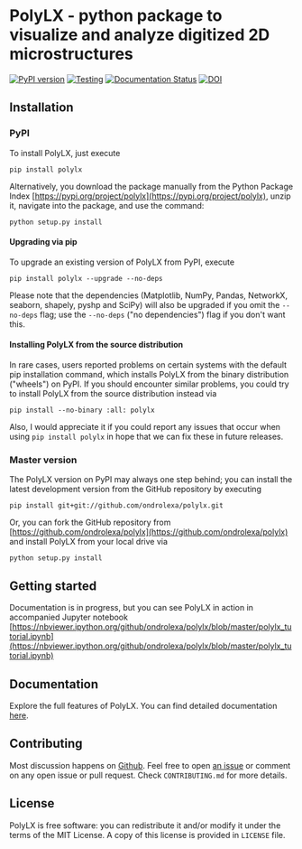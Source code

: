 # PolyLX - python package to visualize and analyze digitized 2D microstructures

[![PyPI version](https://badge.fury.io/py/polylx.svg)](https://badge.fury.io/py/polylx)
[![Testing](https://github.com/ondrolexa/polylx/actions/workflows/pythontest.yml/badge.svg?event=push)](https://github.com/ondrolexa/polylx)
[![Documentation Status](https://readthedocs.org/projects/polylx/badge/?version=stable)](https://polylx.readthedocs.io/en/stable/?badge=stable)
[![DOI](https://zenodo.org/badge/30773592.svg)](https://zenodo.org/badge/latestdoi/30773592)

## Installation

### PyPI

To install PolyLX, just execute
```
pip install polylx
```
Alternatively, you download the package manually from the Python Package Index [https://pypi.org/project/polylx](https://pypi.org/project/polylx), unzip it, navigate into the package, and use the command:
```
python setup.py install
```
#### Upgrading via pip

To upgrade an existing version of PolyLX from PyPI, execute
```
pip install polylx --upgrade --no-deps
```
Please note that the dependencies (Matplotlib, NumPy, Pandas, NetworkX, seaborn, shapely, pyshp and SciPy) will also be upgraded if you omit the `--no-deps` flag; use the `--no-deps` ("no dependencies") flag if you don't want this.

#### Installing PolyLX from the source distribution

In rare cases, users reported problems on certain systems with the default pip installation command, which installs PolyLX from the binary distribution ("wheels") on PyPI. If you should encounter similar problems, you could try to install PolyLX from the source distribution instead via
```
pip install --no-binary :all: polylx
```
Also, I would appreciate it if you could report any issues that occur when using `pip install polylx` in hope that we can fix these in future releases.

### Master version

The PolyLX version on PyPI may always one step behind; you can install the latest development version from the GitHub repository by executing
```
pip install git+git://github.com/ondrolexa/polylx.git
```
Or, you can fork the GitHub repository from [https://github.com/ondrolexa/polylx](https://github.com/ondrolexa/polylx) and install PolyLX from your local drive via
```
python setup.py install
```

## Getting started

Documentation is in progress, but you can see PolyLX in action in accompanied Jupyter notebook
[https://nbviewer.ipython.org/github/ondrolexa/polylx/blob/master/polylx_tutorial.ipynb](https://nbviewer.ipython.org/github/ondrolexa/polylx/blob/master/polylx_tutorial.ipynb)

## Documentation

Explore the full features of PolyLX. You can find detailed documentation [here](https://polylx.readthedocs.org).

## Contributing

Most discussion happens on [Github](https://github.com/ondrolexa/polylx). Feel free to open [an issue](https://github.com/ondrolexa/polylx/issues/new) or comment on any open issue or pull request. Check ``CONTRIBUTING.md`` for more details.

## License

PolyLX is free software: you can redistribute it and/or modify it under the terms of the MIT License. A copy of this license is provided in ``LICENSE`` file.
